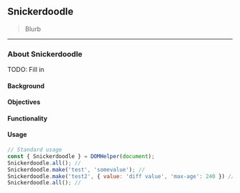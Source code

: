 ## Snickerdoodle

> Blurb

---

### About Snickerdoodle
 TODO: Fill in
#### Background

#### Objectives

#### Functionality

#### Usage
```js
// Standard usage
const { Snickerdoodle } = DOMHelper(document);
Snickerdoodle.all(); // 
Snickerdoodle.make('test', 'somevalue'); // 
Snickerdoodle.make('test2', { value: 'diff value', 'max-age': 240 }) //
Snickerdoodle.all(); //

```